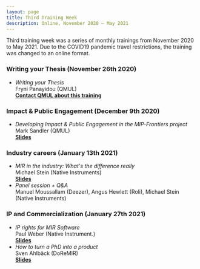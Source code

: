 ```yaml
---
layout: page
title: Third Training Week
description: Online, November 2020 – May 2021
---
```


Third training week was a series of monthly trainings from November 2020 to May 2021.
Due to the COVID19 pandemic travel restrictions, the training was changed to an online format.

### Writing your Thesis (November 26th 2020)

- _Writing your Thesis_ <br> Fryni Panayidou (QMUL) <br> [**Contact QMUL about this training**](https://www.qmul.ac.uk/queenmaryacademy/researcher-development/)

### Impact & Public Engagement (December 9th 2020)

- _Developing Impact & Public Engagement in the MIP-Frontiers project_ <br> Mark Sandler (QMUL) <br> [**Slides**](/resources/third-training-week/impact.pdf)

### Industry careers (January 13th 2021)

- _MIR in the industry: What's the difference really_  <br> Michael Stein (Native Instruments) <br> [**Slides**](/resources/third-training-week/whats-the-difference-really-working-in-mir.pdf)
- _Panel session + Q&A_ <br> Manuel Moussallam (Deezer), Angus Hewlett (Roli), Michael Stein (Native Instruments)

### IP and Commercialization (January 27th 2021)

- _IP rights for MIR Software_ <br> Paul Weber (Native Instrument.) <br> [**Slides**](/resources/third-training-week/ip-rights-for-mir-software.pdf)
- _How to turn a PhD into a product_ <br> Sven Ahlbäck (DoReMIR) <br> [**Slides**](/resources/third-training-week/from-phd-to-product.pdf)
